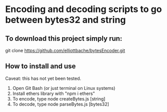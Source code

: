 # Encoding and decoding scripts to go between bytes32 and string

## To download this project simply run: 

git clone https://github.com/elliottbache/bytesEncoder.git

## How to install and use

Caveat: this has not yet been tested.

1. Open Git Bash (or just terminal on Linux systems)
2. Install ethers library with "npm i ethers"
3. To encode, type node createBytes.js [string]
4. To decode, type node parseBytes.js [bytes32]
